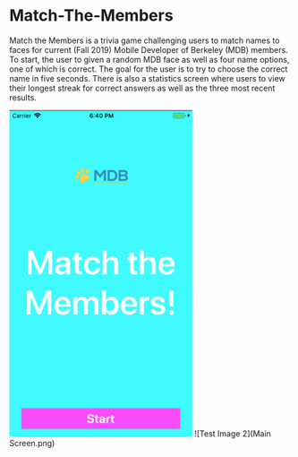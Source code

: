 # Match-The-Members
Match the Members is a trivia game challenging users to match names to faces for current (Fall 2019) Mobile Developer of Berkeley (MDB) members. To start, the user to given a random MDB face as well as four name options, one of which is correct. The goal for the user is to try to choose the correct name in five seconds. There is also a statistics screen where users to view their longest streak for correct answers as well as the three most recent results.

![Test Image 1](https://github.com/patrickhaoy/Match-The-Members/blob/master/Start%20Screen.png)
![Test Image 2](Main Screen.png)

